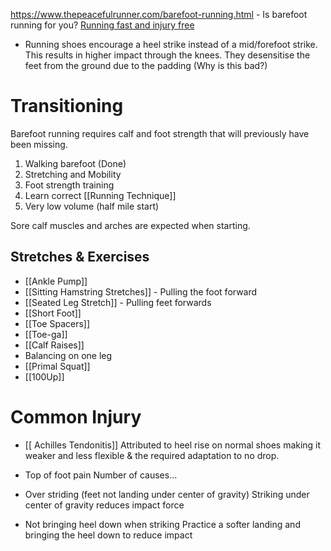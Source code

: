 https://www.thepeacefulrunner.com/barefoot-running.html - Is barefoot running for you?
[Running fast and injury free](http://www.scribd.com/doc/18228/Gordon-Piries-Running-Fast-and-Injury-Free-ultimate-edition-240307)

- Running shoes encourage a heel strike instead of a mid/forefoot strike. This results in higher impact through the knees. They desensitise the feet from the ground due to the padding (Why is this bad?)

# Transitioning
Barefoot running requires calf and foot strength that will previously have been missing.

1) Walking barefoot (Done)
2) Stretching and Mobility
3) Foot strength training
4) Learn correct [[Running Technique]]
5) Very low volume (half mile start)

Sore calf muscles and arches are expected when starting.

## Stretches & Exercises
- [[Ankle Pump]]
- [[Sitting Hamstring Stretches]] - Pulling the foot forward 
- [[Seated Leg Stretch]] - Pulling feet forwards
- [[Short Foot]]
- [[Toe Spacers]]
- [[Toe-ga]]
- [[Calf Raises]]
- Balancing on one leg
- [[Primal Squat]]
- [[100Up]]

# Common Injury
- [[ Achilles Tendonitis]]
Attributed to heel rise on normal shoes making it weaker and less flexible & the required adaptation to no drop.

- Top of foot pain
Number of causes...
- Over striding (feet not landing under center of gravity)
Striking under center of gravity reduces impact force 
- Not bringing heel down when striking
Practice a softer landing and bringing the heel down to reduce impact



